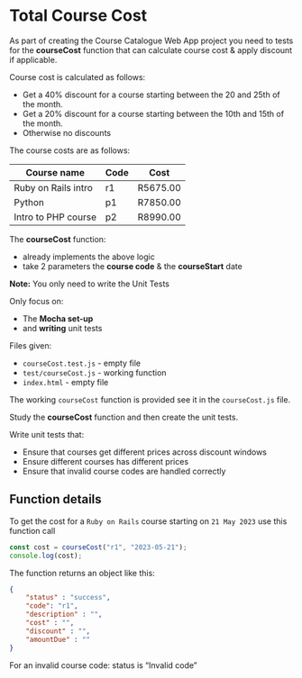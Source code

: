 # Total Course Cost

As part of creating the Course Catalogue Web App project you need to tests for the **courseCost** function that can calculate course cost & apply discount if applicable.

Course cost is calculated as follows:

* Get a 40% discount for a course starting between the 20 and 25th of the month.
* Get a 20% discount for a course starting between the 10th and 15th of the month.
* Otherwise no discounts

The course costs are as follows:

Course name | Code | Cost
------------|-----|----------
Ruby on Rails intro| r1	|R5675.00
Python     		| p1 |R7850.00
Intro to PHP course   	| p2	|R8990.00

The **courseCost** function:

* already implements the above logic
* take 2 parameters the **course code** & the **courseStart** date

**Note:** You only need to write the Unit Tests

Only focus on:

  * The **Mocha set-up** 
  * and **writing** unit tests

Files given:

* `courseCost.test.js` - empty file
* `test/courseCost.js` - working function
* `index.html` - empty file

The working `courseCost` function is provided see it in the `courseCost.js` file.

Study the **courseCost** function and then create the unit tests.


Write unit tests that:

* Ensure that courses get different prices across discount windows
* Ensure different courses has different prices
* Ensure that invalid course codes are handled correctly


## Function details

To get the cost for a `Ruby on Rails` course starting on `21 May 2023` use this function call

```js
const cost = courseCost("r1", "2023-05-21");
console.log(cost);
```

The function returns an object like this:

```json
{
	"status" : "success",
	"code": "r1",
	"description" : "",
	"cost" : "",
	"discount" : "", 
	"amountDue" : ""
}
```

For an invalid course code: status is “Invalid code”

